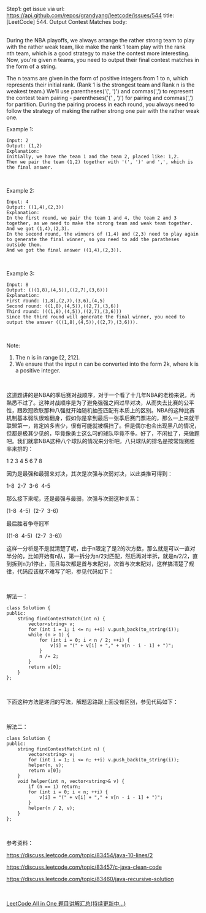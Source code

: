 Step1: get issue via url: https://api.github.com/repos/grandyang/leetcode/issues/544 
 title:[LeetCode] 544. Output Contest Matches 
 body:  
  

During the NBA playoffs, we always arrange the rather strong team to play with the rather weak team, like make the rank 1 team play with the rank nth team, which is a good strategy to make the contest more interesting. Now, you're given n teams, you need to output their final contest matches in the form of a string.

The n teams are given in the form of positive integers from 1 to n, which represents their initial rank. (Rank 1 is the strongest team and Rank n is the weakest team.) We'll use parentheses('(', ')') and commas(',') to represent the contest team pairing - parentheses('(' , ')') for pairing and commas(',') for partition. During the pairing process in each round, you always need to follow the strategy of making the rather strong one pair with the rather weak one.

Example 1:
    
    
    Input: 2
    Output: (1,2)
    Explanation: 
    Initially, we have the team 1 and the team 2, placed like: 1,2.
    Then we pair the team (1,2) together with '(', ')' and ',', which is the final answer.
    

 

Example 2:
    
    
    Input: 4
    Output: ((1,4),(2,3))
    Explanation: 
    In the first round, we pair the team 1 and 4, the team 2 and 3 together, as we need to make the strong team and weak team together.
    And we got (1,4),(2,3).
    In the second round, the winners of (1,4) and (2,3) need to play again to generate the final winner, so you need to add the paratheses outside them.
    And we got the final answer ((1,4),(2,3)).
    

 

Example 3:
    
    
    Input: 8
    Output: (((1,8),(4,5)),((2,7),(3,6)))
    Explanation: 
    First round: (1,8),(2,7),(3,6),(4,5)
    Second round: ((1,8),(4,5)),((2,7),(3,6))
    Third round: (((1,8),(4,5)),((2,7),(3,6)))
    Since the third round will generate the final winner, you need to output the answer (((1,8),(4,5)),((2,7),(3,6))).
    

 

Note:

  1. The n is in range [2, 212].
  2. We ensure that the input n can be converted into the form 2k, where k is a positive integer.



 

这道题讲的是NBA的季后赛对战顺序，对于一个看了十几年NBA的老粉来说，再熟悉不过了。这种对战顺序是为了避免强强之间过早对决，从而失去比赛的公平性，跟欧冠欧联那种八强就开始随机抽签匹配有本质上的区别。NBA的这种比赛机制基本弱队很难翻身，假如你是拿到最后一张季后赛门票进的，那么一上来就干联盟第一，肯定凶多吉少，很有可能就被横扫了。但是偶尔也会出现黑八的情况，但都是极其少见的，毕竟像勇士这么叼的球队毕竟不多。好了，不闲扯了，来做题吧。我们就拿NBA这种八个球队的情况来分析吧，八只球队的排名是按常规赛胜率来排的：

1 2 3 4 5 6 7 8

因为是最强和最弱来对决，其次是次强与次弱对决，以此类推可得到：

1-8  2-7  3-6  4-5

那么接下来呢，还是最强与最弱，次强与次弱这种关系：

(1-8  4-5)  (2-7  3-6)

最后胜者争夺冠军

((1-8  4-5)  (2-7  3-6))

这样一分析是不是就清楚了呢，由于n限定了是2的次方数，那么就是可以一直对半分的，比如开始有n队，第一拆分为n/2对匹配，然后再对半拆，就是n/2/2，直到拆到n为1停止，而且每次都是首与末配对，次首与次末配对，这样搞清楚了规律，代码应该就不难写了吧，参见代码如下：

 

解法一：
    
    
    class Solution {
    public:
        string findContestMatch(int n) {
            vector<string> v;
            for (int i = 1; i <= n; ++i) v.push_back(to_string(i));
            while (n > 1) {
                for (int i = 0; i < n / 2; ++i) {
                    v[i] = "(" + v[i] + "," + v[n - i - 1] + ")";
                }
                n /= 2;
            }
            return v[0];
        }
    };

 

下面这种方法是递归的写法，解题思路跟上面没有区别，参见代码如下：

 

解法二：
    
    
    class Solution {
    public:
        string findContestMatch(int n) {
            vector<string> v;
            for (int i = 1; i <= n; ++i) v.push_back(to_string(i));
            helper(n, v);
            return v[0];
        }
        void helper(int n, vector<string>& v) {
            if (n == 1) return;
            for (int i = 0; i < n; ++i) {
                v[i] = "(" + v[i] + "," + v[n - i - 1] + ")";
            }
            helper(n / 2, v);
        }
    };

 

参考资料：

<https://discuss.leetcode.com/topic/83454/java-10-lines/2>

<https://discuss.leetcode.com/topic/83457/c-java-clean-code>

<https://discuss.leetcode.com/topic/83460/java-recursive-solution>

 

[LeetCode All in One 题目讲解汇总(持续更新中...)](http://www.cnblogs.com/grandyang/p/4606334.html)
